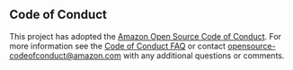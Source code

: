 ## Code of Conduct

This project has adopted the [Amazon Open Source Code of Conduct](https://aws.github.io/code-of-conduct). For more information see the
[Code of Conduct FAQ](https://aws.github.io/code-of-conduct-faq) or contact opensource-codeofconduct@amazon.com with any additional questions or
comments.
